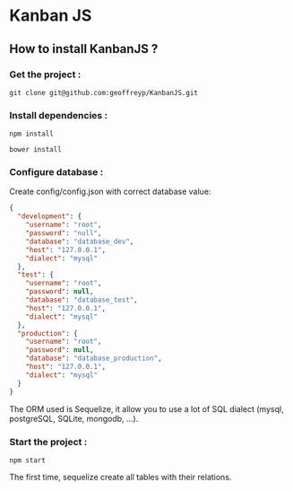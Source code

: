 # Kanban JS

## How to install KanbanJS ?
### Get the project :

``` git clone git@github.com:geoffreyp/KanbanJS.git ```

### Install dependencies :

``` npm install ```

``` bower install ```

### Configure database :
Create config/config.json with correct database value:

```json
{
  "development": {
    "username": "root",
    "password": "null",
    "database": "database_dev",
    "host": "127.0.0.1",
    "dialect": "mysql"
  },
  "test": {
    "username": "root",
    "password": null,
    "database": "database_test",
    "host": "127.0.0.1",
    "dialect": "mysql"
  },
  "production": {
    "username": "root",
    "password": null,
    "database": "database_production",
    "host": "127.0.0.1",
    "dialect": "mysql"
  }
}
 ```
The ORM used is Sequelize, it allow you to use a lot of
SQL dialect (mysql, postgreSQL, SQLite, mongodb, ...).

### Start the project :

``` npm start ```

The first time, sequelize create all tables with their relations.